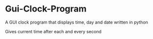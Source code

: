 # Gui-Clock-Program
A GUI clock program that displays time, day and date written in python

Gives current time after each and every second
